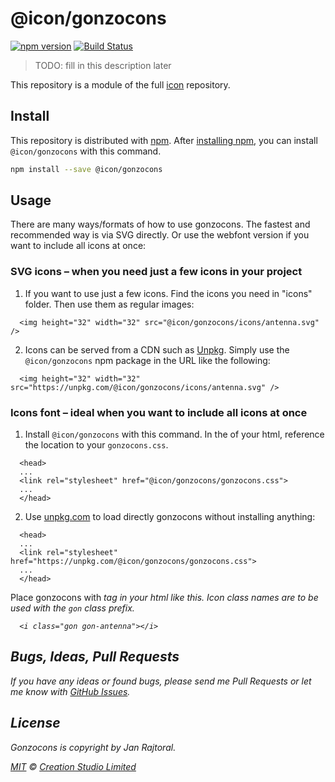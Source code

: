 # @icon/gonzocons

[![npm version](https://img.shields.io/npm/v/@icon/gonzocons.svg)](https://www.npmjs.org/package/@icon/gonzocons)
[![Build Status](https://travis-ci.org/icon/icon.svg?branch=master)](https://travis-ci.org/icon/icon)

> TODO: fill in this description later

This repository is a module of the full [icon][icon] repository.

## Install

This repository is distributed with [npm]. After [installing npm][install-npm], you can install `@icon/gonzocons` with this command.

```bash
npm install --save @icon/gonzocons
```

## Usage

There are many ways/formats of how to use gonzocons. The fastest and recommended way is via SVG directly. Or use the webfont version if you want to include all icons at once:

### SVG icons – when you need just a few icons in your project

  1. If you want to use just a few icons. Find the icons you need in "icons" folder. Then use them as regular images:

```
  <img height="32" width="32" src="@icon/gonzocons/icons/antenna.svg" />
```

  2. Icons can be served from a CDN such as [Unpkg][Unpkg]. Simply use the `@icon/gonzocons` npm package in the URL like the following:

```
  <img height="32" width="32" src="https://unpkg.com/@icon/gonzocons/icons/antenna.svg" />
```

### Icons font – ideal when you want to include all icons at once

  1. Install `@icon/gonzocons` with this command. In the <head> of your html, reference the location to your `gonzocons.css`.

```
  <head>
  ...
  <link rel="stylesheet" href="@icon/gonzocons/gonzocons.css">
  ...
  </head>
```

  2. Use [unpkg.com][Unpkg] to load directly gonzocons without installing anything:

```
  <head>
  ...
  <link rel="stylesheet" href="https://unpkg.com/@icon/gonzocons/gonzocons.css">
  ...
  </head>
```

  Place gonzocons with <i> tag in your html like this. Icon class names are to be used with the `gon` class prefix.

```
  <i class="gon gon-antenna"></i>
```


## Bugs, Ideas, Pull Requests

If you have any ideas or found bugs, please send me Pull Requests or let me know with [GitHub Issues][github issues].

## License

Gonzocons is copyright by Jan Rajtoral.

[MIT](./LICENSE) &copy; [Creation Studio Limited](https://creationstudio.com/)

[icon]: https://github.com/icon/icon
[docs]: http://icon.github.io/
[npm]: https://www.npmjs.com/
[install-npm]: https://docs.npmjs.com/getting-started/installing-node
[sass]: http://sass-lang.com/
[github issues]: https://github.com/thecreation/icons/issues
[Unpkg]: https://unpkg.com